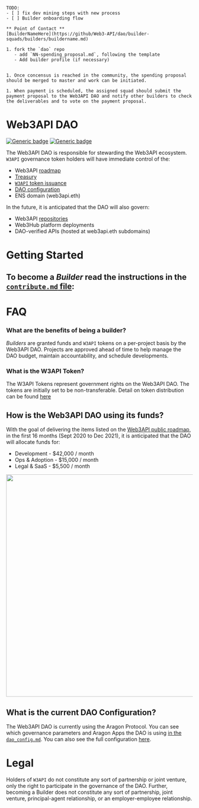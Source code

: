 ```
TODO:
- [ ] fix dev mining steps with new process
- [ ] Builder onboarding flow

** Point of Contact **
[BuilderNameHere](https://github/Web3-API/dao/builder-squads/builders/buildername.md)

1. fork the `dao` repo
   - add `NN-spending_proposal.md`, following the template
   - Add builder profile (if necessary)

  
1. Once concensus is reached in the community, the spending proposal should be merged to master and work can be initiated.

1. When payment is scheduled, the assigned squad should submit the payment proposal to the Web3API DAO and notify other builders to check the deliverables and to vote on the payment proposal.

```

# Web3API DAO
[![Generic badge](https://img.shields.io/badge/Wallet-Aragon-52EBFF.svg)](https://client.aragon.org/#/w3api) [![Generic badge](https://img.shields.io/badge/Consensus-Snapshot-f6ad32.svg)](https://snapshot.page/#/web3-api)  

The Web3API DAO is responsible for stewarding the Web3API ecosystem. `W3API` governance token holders will have immediate control of the:
- Web3API [roadmap](https://github.com/Web3-API/roadmap)
- [Treasury](https://client.aragon.org/#/w3api/0x8fe59d8fb5ffd3509e5cb3d386be8bdb2d363662/)
- [`W3API` token issuance](#w3api-token)
- [DAO configuration](#dao-configuration)
- ENS domain (web3api.eth)

In the future, it is anticipated that the DAO will also govern:

- Web3API [repositories](https://github.com/Web3-API)
- Web3Hub platform deployments
- DAO-verified APIs (hosted at web3api.eth subdomains)

# Getting Started

## To become a *Builder* read the instructions in the [`contribute.md` file](./contribute.md):

# FAQ

### What are the benefits of being a builder?

*Builders* are granted funds and `W3API` tokens on a per-project basis by the Web3API DAO. Projects are approved ahead of time to help manage the DAO budget, maintain accountability, and schedule developments.

### What is the W3API Token?

The W3API Tokens represent government rights on the Web3API DAO. The tokens are initially set to be non-transferable. Detail on token distribution can be found [here](./token.md)

## How is the Web3API DAO using its funds?

With the goal of delivering the items listed on the [Web3API public roadmap](https://github.com/Web3-API/roadmap), in the first 16 months (Sept 2020 to Dec 2021), it is anticipated that the DAO will allocate funds for:
- Development - $42,000 / month
- Ops & Adoption - $15,000 / month
- Legal & SaaS - $5,500 / month

<img src="./img/fund-usage.png" width="600px"/>

## What is the current DAO Configuration?

The Web3API DAO is currently using the Aragon Protocol. You can see which governance parameters and Aragon Apps the DAO is using [in the `dao_config.md`](./dao_config.md). You can also see the full configuration [here](https://client.aragon.org/#/w3api/permissions/).

# Legal

Holders of `W3API` do not constitute any sort of partnership or joint venture, only the right to participate in the governance of the DAO. Further, becoming a Builder does not constitute any sort of partnership, joint venture, principal-agent relationship, or an employer-employee relationship. 